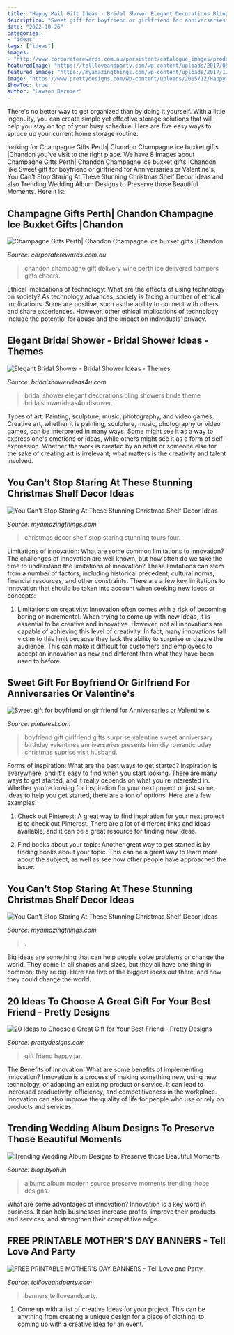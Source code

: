 ```yaml
---
title: "Happy Mail Gift Ideas - Bridal Shower Elegant Decorations Bling Showers Bride Theme Bridalshowerideas4u Discover"
description: "Sweet gift for boyfriend or girlfriend for anniversaries or valentine&#039;s"
date: "2022-10-26"
categories:
- "ideas"
tags: ["ideas"]
images:
- "http://www.corporaterewards.com.au/persistent/catalogue_images/products/icebucketchandon75.jpg"
featuredImage: "https://tellloveandparty.com/wp-content/uploads/2017/05/Mothers-day-DIY-gift-ideas2.jpg"
featured_image: "https://myamazingthings.com/wp-content/uploads/2017/12/christmas-shelf-decor-6-.jpg"
image: "https://www.prettydesigns.com/wp-content/uploads/2015/12/Happy-Jar.jpg"
ShowToc: true
author: "Lawson Bernier"
---
```



There's no better way to get organized than by doing it yourself. With a little ingenuity, you can create simple yet effective storage solutions that will help you stay on top of your busy schedule. Here are five easy ways to spruce up your current home storage routine: 

	

		
looking for Champagne Gifts Perth| Chandon Champagne ice buxket gifts |Chandon you've visit to the right place. We have 8 Images about Champagne Gifts Perth| Chandon Champagne ice buxket gifts |Chandon like Sweet gift for boyfriend or girlfriend for Anniversaries or Valentine&#039;s, You Can&#039;t Stop Staring At These Stunning Christmas Shelf Decor Ideas and also Trending Wedding Album Designs to Preserve those Beautiful Moments. Here it is:
		
    
## Champagne Gifts Perth| Chandon Champagne Ice Buxket Gifts |Chandon

<img loading=lazy src="http://www.corporaterewards.com.au/persistent/catalogue_images/products/icebucketchandon75.jpg" onerror="this.onerror=null;this.src='https://tse3.mm.bing.net/th?id=OIP.SXkCyQ9uAeAvc8at0c9AcgHaK2&amp;pid=15.1';" alt="Champagne Gifts Perth| Chandon Champagne ice buxket gifts |Chandon">

_Source: corporaterewards.com.au_

>chandon champagne gift delivery wine perth ice delivered hampers gifts cheers. 

	

Ethical implications of technology: What are the effects of using technology on society?
As technology advances, society is facing a number of ethical implications. Some are positive, such as the ability to connect with others and share experiences. However, other ethical implications of technology include the potential for abuse and the impact on individuals’ privacy.

    
## Elegant Bridal Shower - Bridal Shower Ideas - Themes

<img loading=lazy src="https://www.bridalshowerideas4u.com/wp-content/uploads/2016/03/elegant-bridal-shower-tulle-and-bling.jpg" onerror="this.onerror=null;this.src='https://tse1.mm.bing.net/th?id=OIP.YPG0t3UwjKw0CZrdLnGDZwHaLG&amp;pid=15.1';" alt="Elegant Bridal Shower - Bridal Shower Ideas - Themes">

_Source: bridalshowerideas4u.com_

>bridal shower elegant decorations bling showers bride theme bridalshowerideas4u discover. 

	

Types of art: Painting, sculpture, music, photography, and video games.
Creative art, whether it is painting, sculpture, music, photography or video games, can be interpreted in many ways. Some might see it as a way to express one's emotions or ideas, while others might see it as a form of self-expression. Whether the work is created by an artist or someone else for the sake of creating art is irrelevant; what matters is the creativity and talent involved.

    
## You Can&#039;t Stop Staring At These Stunning Christmas Shelf Decor Ideas

<img loading=lazy src="https://myamazingthings.com/wp-content/uploads/2017/12/christmas-shelf-decor-6-.jpg" onerror="this.onerror=null;this.src='https://tse3.mm.bing.net/th?id=OIP.Cp5t1PWYQXhtT04lS7qETQHaKj&amp;pid=15.1';" alt="You Can&#039;t Stop Staring At These Stunning Christmas Shelf Decor Ideas">

_Source: myamazingthings.com_

>christmas decor shelf stop staring stunning tours four. 

	

Limitations of innovation: What are some common limitations to innovation?
The challenges of innovation are well known, but how often do we take the time to understand the limitations of innovation? These limitations can stem from a number of factors, including historical precedent, cultural norms, financial resources, and other constraints.
There are a few key limitations to innovation that should be taken into account when seeking new ideas or concepts:

1. Limitations on creativity: Innovation often comes with a risk of becoming boring or incremental. When trying to come up with new ideas, it is essential to be creative and innovative. However, not all innovations are capable of achieving this level of creativity. In fact, many innovations fall victim to this limit because they lack the ability to surprise or dazzle the audience. This can make it difficult for customers and employees to accept an innovation as new and different than what they have been used to before.


    
## Sweet Gift For Boyfriend Or Girlfriend For Anniversaries Or Valentine&#039;s

<img loading=lazy src="https://i.pinimg.com/736x/6f/b8/1f/6fb81f4323577ab92e7ec3b6ea14e194--fathers-day-gifts-from-girlfriend-surprise-girlfriend-ideas.jpg" onerror="this.onerror=null;this.src='https://tse2.mm.bing.net/th?id=OIP.ABIJa2C-N44jUhmF7nLTCQHaJ4&amp;pid=15.1';" alt="Sweet gift for boyfriend or girlfriend for Anniversaries or Valentine&#039;s">

_Source: pinterest.com_

>boyfriend gift girlfriend gifts surprise valentine sweet anniversary birthday valentines anniversaries presents him diy romantic bday christmas suprise visit husband. 

	

Forms of inspiration: What are the best ways to get started?
Inspiration is everywhere, and it's easy to find when you start looking. There are many ways to get started, and it really depends on what you're interested in. Whether you're looking for inspiration for your next project or just some ideas to help you get started, there are a ton of options. Here are a few examples:
1. Check out Pinterest: A great way to find inspiration for your next project is to check out Pinterest. There are a lot of different links and ideas available, and it can be a great resource for finding new ideas.

2. Find books about your topic: Another great way to get started is by finding books about your topic. This can be a great way to learn more about the subject, as well as see how other people have approached the issue.


    
## You Can&#039;t Stop Staring At These Stunning Christmas Shelf Decor Ideas

<img loading=lazy src="https://myamazingthings.com/wp-content/uploads/2017/12/christmas-shelf-decor-2-.jpg" onerror="this.onerror=null;this.src='https://tse3.mm.bing.net/th?id=OIP.-vVnBc_qjYp8bDKPfD22UgHaJ4&amp;pid=15.1';" alt="You Can&#039;t Stop Staring At These Stunning Christmas Shelf Decor Ideas">

_Source: myamazingthings.com_

>. 

	

Big ideas are something that can help people solve problems or change the world. They come in all shapes and sizes, but they all have one thing in common: they're big. Here are five of the biggest ideas out there, and how they could change the world.

    
## 20 Ideas To Choose A Great Gift For Your Best Friend - Pretty Designs

<img loading=lazy src="https://www.prettydesigns.com/wp-content/uploads/2015/12/Happy-Jar.jpg" onerror="this.onerror=null;this.src='https://tse1.mm.bing.net/th?id=OIP.ucJFItEUxmZXlN6vlTPWwwHaLH&amp;pid=15.1';" alt="20 Ideas to Choose a Great Gift for Your Best Friend - Pretty Designs">

_Source: prettydesigns.com_

>gift friend happy jar. 

	

The Benefits of Innovation: What are some benefits of implementing innovation?
Innovation is a process of making something new, using new technology, or adapting an existing product or service. It can lead to increased productivity, efficiency, and competitiveness in the workplace. Innovation can also improve the quality of life for people who use or rely on products and services.

    
## Trending Wedding Album Designs To Preserve Those Beautiful Moments

<img loading=lazy src="http://blog.byoh.in/wp-content/uploads/2016/04/Modern-wedding-album-ideas8.jpg" onerror="this.onerror=null;this.src='https://tse1.mm.bing.net/th?id=OIP.PjAzR5iMpLj1EkqMKmJI4QHaE8&amp;pid=15.1';" alt="Trending Wedding Album Designs to Preserve those Beautiful Moments">

_Source: blog.byoh.in_

>albums album modern source preserve moments trending those designs. 

	

What are some advantages of innovation?
Innovation is a key word in business. It can help businesses increase profits, improve their products and services, and strengthen their competitive edge.

    
## FREE PRINTABLE MOTHER&#039;S DAY BANNERS - Tell Love And Party

<img loading=lazy src="https://tellloveandparty.com/wp-content/uploads/2017/05/Mothers-day-DIY-gift-ideas2.jpg" onerror="this.onerror=null;this.src='https://tse2.mm.bing.net/th?id=OIP.gFbsmUIvy2jjTsZDzL7RpQHaLH&amp;pid=15.1';" alt="FREE PRINTABLE MOTHER&#039;S DAY BANNERS - Tell Love and Party">

_Source: tellloveandparty.com_

>banners tellloveandparty. 

	

1. Come up with a list of creative Ideas for your project. This can be anything from creating a unique design for a piece of clothing, to coming up with a creative idea for an event.

